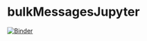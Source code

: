 # bulkMessagesJupyter

[![Binder](https://mybinder.org/badge_logo.svg)](https://mybinder.org/v2/gh/eduardoclau/bulkMessagesJupyter/main?labpath=Untitled.ipynb)

